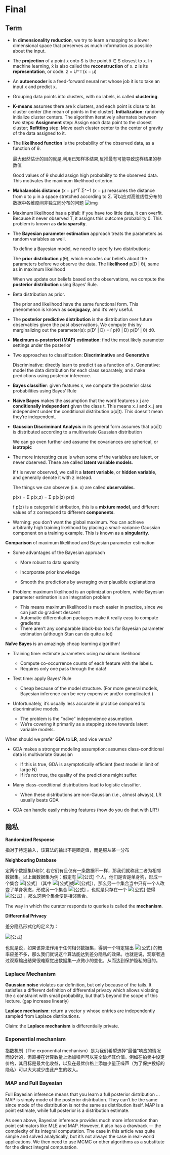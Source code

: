 # Final



## Term

- In **dimensionality reduction**, we try to learn a mapping to a lower dimensional space that preserves as much information as possible about the input. 

- The **projection** of a point x onto S is the point   ̃x ∈ S closest to x. In machine learning,  ̃x is also called the **reconstruction** of x. z is its **representation**, or code. z = U^⊤(x − μ) 

- An **autoencoder** is a feed-forward neural net whose job it is to take an input x and predict x.

- Grouping data points into clusters, with no labels, is called **clustering**.

- **K-means** assumes there are k clusters, and each point is close to its cluster center (the mean of points in the cluster). **Initialization**: randomly initialize cluster centers. The algorithm iteratively alternates between two steps: **Assignment** step: Assign each data point to the closest cluster; **Refitting** step: Move each cluster center to the center of gravity of the data assigned to it. 

- The **likelihood function** is the probability of the observed data, as a function of θ. 

  最大似然估计的目的就是,利用已知样本结果,反推最有可能导致这样结果的参数值

  Good values of θ should assign high probability to the observed data. This motivates the maximum likelihood criterion.

- **Mahalanobis distance** (x − μ)^T Σ^−1 (x − μ) measures the distance from x to μ in a space stretched according to Σ. 可以应对高维线性分布的数据中各维度间非独立同分布的问题 ![img](https://pic4.zhimg.com/80/v2-d2987369d8167a362482d6cbecefb8bb_hd.jpg)

- Maximum likelihood has a pitfall: if you have too little data, it can overfit. Because it never observed T, it assigns this outcome probability 0. This problem is known as **data sparsity**.

- The **Bayesian parameter estimation** approach treats the parameters as random variables as well. 

  To define a Bayesian model, we need to specify two distributions:

  The **prior distribution** p(θ), which encodes our beliefs about the parameters before we observe the data. The **likelihood** p(D | θ), same as in maximum likelihood

  When we update our beliefs based on the observations, we compute the **posterior distribution** using Bayes’ Rule.

- Beta distribution as prior. 

  The prior and likelihood have the same functional form. This phenomenon is known as **conjugacy**, and it’s very useful.

- The **posterior predictive distribution** is the distribution over future observables given the past observations. We compute this by marginalizing out the parameter(s): p(D' | D) = ſ p(θ | D) p(D' | θ) dθ.

- **Maximum a-posteriori (MAP) estimation**: find the most likely parameter settings under the posterior

- Two approaches to classification: **Discriminative** and **Generative**

  Discriminative: directly learn to predict t as a function of x. Generative: model the data distribution for each class separately, and make predictions using posterior inference.

- **Bayes classifier**: given features x, we compute the posterior class probabilities using Bayes’ Rule

- **Naı̈ve Bayes** makes the assumption that the word features x j are **conditionally independent** given the class t. This means x_i and x_j are independent under the conditional distribution p(x|t). This doesn’t mean they’re independent.

- **Gaussian Discriminant Analysis** in its general form assumes that p(x|t) is distributed according to a multivariate Gaussian distribution

  We can go even further and assume the covariances are spherical, or **isotropic**

- The more interesting case is when some of the variables are latent, or never observed. These are called **latent variable models**. 

  If t is never observed, we call it a **latent variable**, or **hidden variable**, and generally denote it with z instead.

  The things we can observe (i.e. x) are called **observables**.

  p(x) = Σ p(x,z) = Σ p(x|z) p(z)

  f p(z) is a categorial distribution, this is a **mixture model**, and different values of z correspond to different **components**.

- Warning: you don’t want the global maximum. You can achieve arbitrarily high training likelihood by placing a small-variance Gaussian component on a training example.
  This is known as a **singularity**.



**Comparison** of maximum likelihood and Bayesian parameter estimation

- Some advantages of the Bayesian approach 

  - More robust to data sparsity

  - Incorporate prior knowledge

  - Smooth the predictions by averaging over plausible explanations
- Problem: maximum likelihood is an optimization problem, while Bayesian parameter estimation is an integration problem
    - This means maximum likelihood is much easier in practice, since we can just do gradient descent
    - Automatic differentiation packages make it really easy to compute gradients
    - There aren’t any comparable black-box tools for Bayesian parameter estimation (although Stan can do quite a lot)



**Naı̈ve Bayes** is an amazingly cheap learning algorithm!

- Training time: estimate parameters using maximum likelihood
  - Compute co-occurrence counts of each feature with the labels.
  - Requires only one pass through the data!

- Test time: apply Bayes’ Rule
  - Cheap because of the model structure. (For more general models, Bayesian inference can be very expensive and/or complicated.)

- Unfortunately, it’s usually less accurate in practice compared to discriminative models.
  - The problem is the “naı̈ve” independence assumption.
  - We’re covering it primarily as a stepping stone towards latent variable
    models.



When should we prefer **GDA** to **LR**, and vice versa?

- GDA makes a stronger modeling assumption: assumes class-conditional data is multivariate Gaussian 
  - If this is true, GDA is asymptotically efficient (best model in limit of large N)
  - If it’s not true, the quality of the predictions might suffer.

- Many class-conditional distributions lead to logistic classifier.
  - When these distributions are non-Gaussian (i.e., almost always), LR usually beats GDA

- GDA can handle easily missing features (how do you do that with LR?)



## 隐私

**Randomized Response**

指对于特定输入，该算法的输出不是固定值，而是服从某一分布

**Neighbouring Database**

定两个数据集D和D’, 若它们有且仅有一条数据不一样，那我们就称此二者为相邻数据集。以上面数据集为例：假定有 ![[公式]](https://www.zhihu.com/equation?tex=n) 个人，他们是否是单身狗，形成一个集合 ![[公式]](https://www.zhihu.com/equation?tex=%5C%7Ba_1%2Ca_2%2C+%E2%80%A6%2C+a_n%5C%7D) （其中 ![[公式]](https://www.zhihu.com/equation?tex=a_i+%3D+0)或![[公式]](https://www.zhihu.com/equation?tex=1)），那么另一个集合当中只有一个人改变了单身状态，形成另一个集合 ![[公式]](https://www.zhihu.com/equation?tex=%5C%7Ba_1%E2%80%99%2C+a_2%E2%80%99%2C+%E2%80%A6%2C+a_n%E2%80%99%5C%7D) ，也就是只存在一个 ![[公式]](https://www.zhihu.com/equation?tex=i) 使得 ![[公式]](https://www.zhihu.com/equation?tex=a_i+%5Cne+a_i%E2%80%99) ，那么这两个集合便是相邻集合。

The way in which the curator responds to queries is called the **mechanism**.

**Differential Privacy**

差分隐私形式化的定义为：

![[公式]](https://www.zhihu.com/equation?tex=Pr%5C%7BA%28D%29+%3D+O%5C%7D+%E2%89%A4e%5E%5Cepsilon+%5Ccdot+Pr%5C%7BA%28D%E2%80%99%29+%3D+O%5C%7D+) 

也就是说，如果该算法作用于任何相邻数据集，得到一个特定输出 ![[公式]](https://www.zhihu.com/equation?tex=O) 的概率应差不多，那么我们就说这个算法能达到差分隐私的效果。也就是说，观察者通过观察输出结果很难察觉出数据集一点微小的变化，从而达到保护隐私的目的。

### Laplace Mechanism

**Gaussian noise** violates our definition, but only because of the tails. It satisfies a different definition of differential privacy which allows violating the ε constraint with small probability, but that’s beyond the scope of this lecture. (gap increase linearly)

**Laplace mechanism**: return a vector y whose entries are independently sampled from Laplace distributions. 

Claim: the **Laplace mechanism** is differentially private.

### Exponential  mechanism

指数机制（The exponential  mechanism）是为我们希望选择“最佳”响应的情况而设计的，但直接在计算数量上添加噪声可以完全破坏其价值。例如在拍卖中设定价格，其目标是最大化收益，以及在最优价格上添加少量正噪声（为了保护投标的隐私）可以大大减少由此产生的收入。







### MAP and Full Bayesian 

Full Bayesian inference means that you learn a full posterior distribution ...
MAP is simply mode of the posterior distribution. They can’t be the  same since mode of the distribution is not the same as distribution  itself. MAP is a point estimate, while full posterior is a distribution  estimate.

As seen above, Bayesian inference provides much more information than  point estimators like MLE and MAP. However, it also has a drawback — the complexity of its integral computation. The case in this article was  quite simple and solved analytically, but it’s not always the case in  real-world applications. We then need to use MCMC or other algorithms as a substitute for the direct integral computation. 